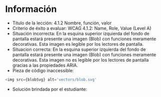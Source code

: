 # Información

- Título de la lección: 4.1.2 Nombre, función, valor
- Criterio de éxito a evaluar: WCAG 4.1.2: Name, Role, Value (Level A)
- Situación incorrecta: En la esquina superior izquierda del fondo de pantalla estará presente una imagen (Blob) con funciones meramente decorativas. Esta imagen es legible por los lectores de pantalla.
- Situacion correcta: En la esquina superior izquierda del fondo de pantalla estará presente una imagen (Blob) con funciones meramente decorativas. Esta imagen no es legible por los lectores de pantalla gracias a las propiedades ARIA.
- Pieza de código inaccessible:

```javascript
<img src={blobSvg} alt='vectors/blob.svg'
```

- Solución brindada por el estudiante:

